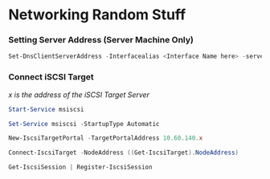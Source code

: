 # Networking Random Stuff

### Setting Server Address (Server Machine Only)
```Powershell
Set-DnsClientServerAddress -Interfacealias <Interface Name here> -serveraddress <New IP Address Here>
```

### Connect iSCSI Target

*x is the address of the iSCSI Target Server*

```Powershell
Start-Service msiscsi

Set-Service msiscsi -StartupType Automatic

New-IscsiTargetPortal -TargetPortalAddress 10.60.140.x

Connect-IscsiTarget -NodeAddress ((Get-IscsiTarget).NodeAddress)

Get-IscsiSession | Register-IscsiSession
```
